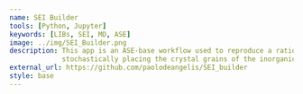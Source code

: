 ```yaml
---
name: SEI Builder
tools: [Python, Jupyter]
keywords: [LIBs, SEI, MD, ASE]
image: ../img/SEI_Builder.png
description: This app is an ASE-base workflow used to reproduce a rational initial SEI morphology at the atomic scale by 
             stochastically placing the crystal grains of the inorganic salts formed during the SEI's reaction.
external_url: https://github.com/paolodeangelis/SEI_builder
style: base
---
```


